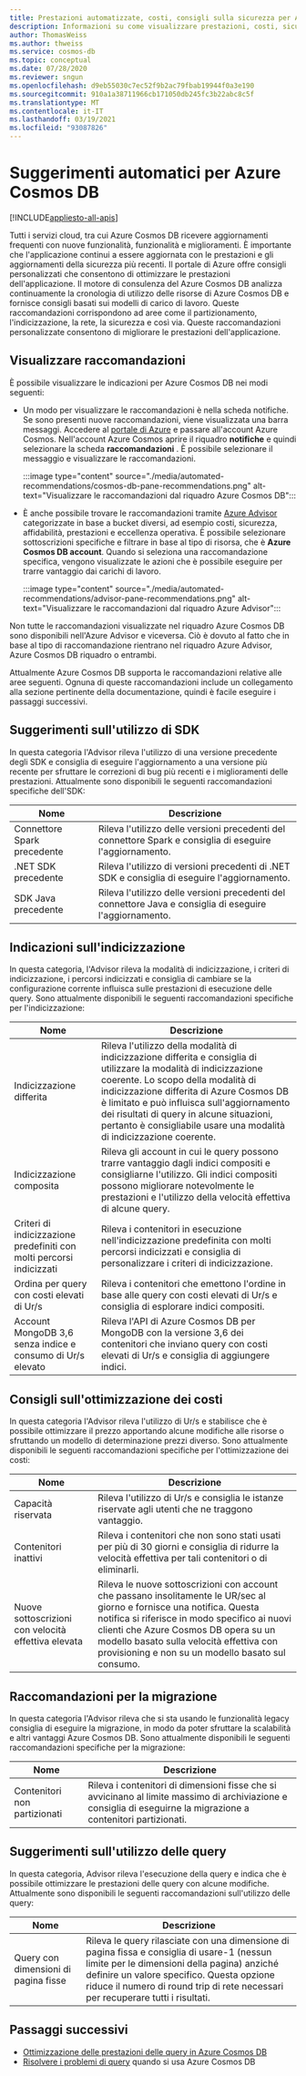 ```yaml
---
title: Prestazioni automatizzate, costi, consigli sulla sicurezza per Azure Cosmos DB
description: Informazioni su come visualizzare prestazioni, costi, sicurezza e altre raccomandazioni personalizzate per Azure Cosmos DB in base ai modelli di carico di lavoro.
author: ThomasWeiss
ms.author: thweiss
ms.service: cosmos-db
ms.topic: conceptual
ms.date: 07/28/2020
ms.reviewer: sngun
ms.openlocfilehash: d9eb55030c7ec52f9b2ac79fbab19944f0a3e190
ms.sourcegitcommit: 910a1a38711966cb171050db245fc3b22abc8c5f
ms.translationtype: MT
ms.contentlocale: it-IT
ms.lasthandoff: 03/19/2021
ms.locfileid: "93087826"
---
```

# <a name="automated-recommendations-for-azure-cosmos-db"></a>Suggerimenti automatici per Azure Cosmos DB
[!INCLUDE[appliesto-all-apis](includes/appliesto-all-apis.md)]

Tutti i servizi cloud, tra cui Azure Cosmos DB ricevere aggiornamenti frequenti con nuove funzionalità, funzionalità e miglioramenti. È importante che l'applicazione continui a essere aggiornata con le prestazioni e gli aggiornamenti della sicurezza più recenti. Il portale di Azure offre consigli personalizzati che consentono di ottimizzare le prestazioni dell'applicazione. Il motore di consulenza del Azure Cosmos DB analizza continuamente la cronologia di utilizzo delle risorse di Azure Cosmos DB e fornisce consigli basati sui modelli di carico di lavoro. Queste raccomandazioni corrispondono ad aree come il partizionamento, l'indicizzazione, la rete, la sicurezza e così via. Queste raccomandazioni personalizzate consentono di migliorare le prestazioni dell'applicazione.

## <a name="view-recommendations"></a>Visualizzare raccomandazioni

È possibile visualizzare le indicazioni per Azure Cosmos DB nei modi seguenti:

- Un modo per visualizzare le raccomandazioni è nella scheda notifiche. Se sono presenti nuove raccomandazioni, viene visualizzata una barra messaggi. Accedere al [portale di Azure](https://portal.azure.com) e passare all'account Azure Cosmos. Nell'account Azure Cosmos aprire il riquadro **notifiche** e quindi selezionare la scheda **raccomandazioni** . È possibile selezionare il messaggio e visualizzare le raccomandazioni.  

   :::image type="content" source="./media/automated-recommendations/cosmos-db-pane-recommendations.png" alt-text="Visualizzare le raccomandazioni dal riquadro Azure Cosmos DB":::

- È anche possibile trovare le raccomandazioni tramite [Azure Advisor](../advisor/advisor-overview.md) categorizzate in base a bucket diversi, ad esempio costi, sicurezza, affidabilità, prestazioni e eccellenza operativa. È possibile selezionare sottoscrizioni specifiche e filtrare in base al tipo di risorsa, che è **Azure Cosmos DB account**.  Quando si seleziona una raccomandazione specifica, vengono visualizzate le azioni che è possibile eseguire per trarre vantaggio dai carichi di lavoro.

   :::image type="content" source="./media/automated-recommendations/advisor-pane-recommendations.png" alt-text="Visualizzare le raccomandazioni dal riquadro Azure Advisor":::

Non tutte le raccomandazioni visualizzate nel riquadro Azure Cosmos DB sono disponibili nell'Azure Advisor e viceversa. Ciò è dovuto al fatto che in base al tipo di raccomandazione rientrano nel riquadro Azure Advisor, Azure Cosmos DB riquadro o entrambi.

Attualmente Azure Cosmos DB supporta le raccomandazioni relative alle aree seguenti. Ognuna di queste raccomandazioni include un collegamento alla sezione pertinente della documentazione, quindi è facile eseguire i passaggi successivi.

## <a name="sdk-usage-recommendations"></a>Suggerimenti sull'utilizzo di SDK

In questa categoria l'Advisor rileva l'utilizzo di una versione precedente degli SDK e consiglia di eseguire l'aggiornamento a una versione più recente per sfruttare le correzioni di bug più recenti e i miglioramenti delle prestazioni. Attualmente sono disponibili le seguenti raccomandazioni specifiche dell'SDK:

|Nome  |Descrizione  |
|---------|---------|
| Connettore Spark precedente | Rileva l'utilizzo delle versioni precedenti del connettore Spark e consiglia di eseguire l'aggiornamento. |
| .NET SDK precedente | Rileva l'utilizzo di versioni precedenti di .NET SDK e consiglia di eseguire l'aggiornamento. |
| SDK Java precedente | Rileva l'utilizzo delle versioni precedenti del connettore Java e consiglia di eseguire l'aggiornamento. |

## <a name="indexing-recommendations"></a>Indicazioni sull'indicizzazione

In questa categoria, l'Advisor rileva la modalità di indicizzazione, i criteri di indicizzazione, i percorsi indicizzati e consiglia di cambiare se la configurazione corrente influisca sulle prestazioni di esecuzione delle query. Sono attualmente disponibili le seguenti raccomandazioni specifiche per l'indicizzazione:

|Nome  |Descrizione  |
|---------|---------|
| Indicizzazione differita | Rileva l'utilizzo della modalità di indicizzazione differita e consiglia di utilizzare la modalità di indicizzazione coerente. Lo scopo della modalità di indicizzazione differita di Azure Cosmos DB è limitato e può influisca sull'aggiornamento dei risultati di query in alcune situazioni, pertanto è consigliabile usare una modalità di indicizzazione coerente. |
| Indicizzazione composita| Rileva gli account in cui le query possono trarre vantaggio dagli indici compositi e consigliarne l'utilizzo. Gli indici compositi possono migliorare notevolmente le prestazioni e l'utilizzo della velocità effettiva di alcune query.|
| Criteri di indicizzazione predefiniti con molti percorsi indicizzati | Rileva i contenitori in esecuzione nell'indicizzazione predefinita con molti percorsi indicizzati e consiglia di personalizzare i criteri di indicizzazione.|
| Ordina per query con costi elevati di Ur/s| Rileva i contenitori che emettono l'ordine in base alle query con costi elevati di Ur/s e consiglia di esplorare indici compositi.|
| Account MongoDB 3,6 senza indice e consumo di Ur/s elevato| Rileva l'API di Azure Cosmos DB per MongoDB con la versione 3,6 dei contenitori che inviano query con costi elevati di Ur/s e consiglia di aggiungere indici.|

## <a name="cost-optimization-recommendations"></a>Consigli sull'ottimizzazione dei costi

In questa categoria l'Advisor rileva l'utilizzo di Ur/s e stabilisce che è possibile ottimizzare il prezzo apportando alcune modifiche alle risorse o sfruttando un modello di determinazione prezzi diverso. Sono attualmente disponibili le seguenti raccomandazioni specifiche per l'ottimizzazione dei costi:

|Nome  |Descrizione  |
|---------|---------|
| Capacità riservata | Rileva l'utilizzo di Ur/s e consiglia le istanze riservate agli utenti che ne traggono vantaggio. |
| Contenitori inattivi | Rileva i contenitori che non sono stati usati per più di 30 giorni e consiglia di ridurre la velocità effettiva per tali contenitori o di eliminarli.|
| Nuove sottoscrizioni con velocità effettiva elevata | Rileva le nuove sottoscrizioni con account che passano insolitamente le UR/sec al giorno e fornisce una notifica. Questa notifica si riferisce in modo specifico ai nuovi clienti che Azure Cosmos DB opera su un modello basato sulla velocità effettiva con provisioning e non su un modello basato sul consumo. |

## <a name="migration-recommendations"></a>Raccomandazioni per la migrazione

In questa categoria l'Advisor rileva che si sta usando le funzionalità legacy consiglia di eseguire la migrazione, in modo da poter sfruttare la scalabilità e altri vantaggi Azure Cosmos DB. Sono attualmente disponibili le seguenti raccomandazioni specifiche per la migrazione:

|Nome  |Descrizione  |
|---------|---------|
| Contenitori non partizionati | Rileva i contenitori di dimensioni fisse che si avvicinano al limite massimo di archiviazione e consiglia di eseguirne la migrazione a contenitori partizionati.|

## <a name="query-usage-recommendations"></a>Suggerimenti sull'utilizzo delle query

In questa categoria, Advisor rileva l'esecuzione della query e indica che è possibile ottimizzare le prestazioni delle query con alcune modifiche. Attualmente sono disponibili le seguenti raccomandazioni sull'utilizzo delle query:

|Nome  |Descrizione  |
|---------|---------|
| Query con dimensioni di pagina fisse | Rileva le query rilasciate con una dimensione di pagina fissa e consiglia di usare-1 (nessun limite per le dimensioni della pagina) anziché definire un valore specifico. Questa opzione riduce il numero di round trip di rete necessari per recuperare tutti i risultati. |

## <a name="next-steps"></a>Passaggi successivi

* [Ottimizzazione delle prestazioni delle query in Azure Cosmos DB](sql-api-query-metrics.md)
* [Risolvere i problemi di query](troubleshoot-query-performance.md) quando si usa Azure Cosmos DB

